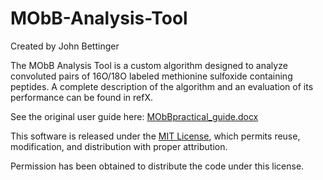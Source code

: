 # MObB-Analysis-Tool

Created by John Bettinger

The MObB Analysis Tool is a custom algorithm designed to analyze convoluted pairs of 16O/18O labeled methionine sulfoxide containing peptides. A complete description of the algorithm and an evaluation of its performance can be found in refX.

See the original user guide here: [MObBpractical_guide.docx](MObBpractical_guide.docx)

This software is released under the [MIT License](LICENSE), which permits reuse, modification, and distribution with proper attribution.

Permission has been obtained to distribute the code under this license.
